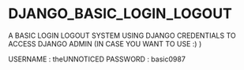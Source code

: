 # DJANGO_BASIC_LOGIN_LOGOUT
A BASIC LOGIN LOGOUT SYSTEM USING DJANGO
CREDENTIALS TO ACCESS DJANGO ADMIN (IN CASE YOU WANT TO USE :) )

USERNAME : theUNNOTICED
PASSWORD : basic0987

